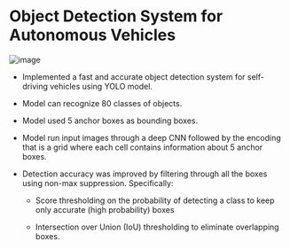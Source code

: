# Object Detection System for Autonomous Vehicles

![image](https://www.google.com/url?sa=i&rct=j&q=&esrc=s&source=images&cd=&cad=rja&uact=8&ved=2ahUKEwi3-pr_qZrdAhUwWN8KHS5MDiEQjRx6BAgBEAU&url=https%3A%2F%2Fmedium.com%2F%40jonathan_hui%2Freal-time-object-detection-with-yolo-yolov2-28b1b93e2088&psig=AOvVaw1X0JBiGf7GOU3MsdzBLI5P&ust=1535909005700655)

- Implemented a fast and accurate object detection system for self-driving vehicles using YOLO model.

- Model can recognize 80 classes of objects.

- Model used 5 anchor boxes as bounding boxes.

- Model run input images through a deep CNN followed by the encoding that is a grid where each cell contains information about 5 anchor boxes.

- Detection accuracy was improved by filtering through all the boxes using non-max suppression. Specifically:

  - Score thresholding on the probability of detecting a class to keep only accurate (high probability) boxes

  - Intersection over Union (IoU) thresholding to eliminate overlapping boxes.
